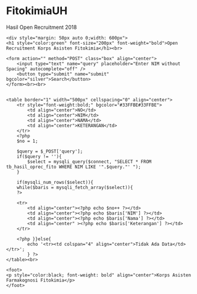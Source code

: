 # FitokimiaUH
Hasil Open Recruitment 2018
<?php
	error_reporting(E_ALL ^ (E_NOTICE | E_WARNING));
// koneksi ke database

$connect = mysqli_connect("localhost","root","","db_mahasiswa");

// cek tombol submit sudahditekan atau belum
if(isset($_POST['submit'])){
	$query=$_POST['query'];
	$result = mysqli_query ($connect, "SELECT*FROM tb_hasil_oprec_fito WHERE NIM LIKE '".$query."' ");
}else{
	$result = mysqli_query ($connect, "SELECT*FROM tb_hasil_oprec_fito");
}


?>

<!DOCTYPE html>
<html>
<head>
	<title>Open Recruitment FITO</title>
</head>
<body>
	
	<div style="margin: 50px auto 0;width: 600px">
	<h1 style="color:green" font-size="200px" font-weight="bold">Open Recruitment Korps Asisten Fitokimia</h1><br>

	<form action="" method="POST" class="box" align="center">
		<input type="text" name="query" placeholder="Enter NIM without Spacing" autocomplete="off" />
		<button type="submit" name="submit" bgcolor="silver">Search</button>
	</form><br><br>


	<table border="1" width="500px" cellspacing="0" align="center">
		<tr style="font-weight:bold;" bgcolor="#33FFBE#33FFBE">
			<td align="center">NO</td>
			<td align="center">NIM</td>
			<td align="center">NAMA</td>
			<td align="center">KETERANGAN</td>
		</tr>
		<?php
		$no = 1;

		$query = $_POST['query'];
		if($query != ''){
			$select = mysqli_query($connect, "SELECT * FROM tb_hasil_oprec_fito WHERE NIM LIKE '".$query."' ");
		}

		if(mysqli_num_rows($select)){
		while($baris = mysqli_fetch_array($select)){
		?>

		<tr>
			<td align="center"><?php echo $no++ ?></td>
			<td align="center"><?php echo $baris['NIM'] ?></td>
			<td align="center"><?php echo $baris['Nama'] ?></td>
			<td align="center" ><?php echo $baris['Keterangan'] ?></td>
		</tr>

		<?php }}else{
			echo '<tr><td colspan="4" align="center">Tidak Ada Data</td></tr>';
			} ?>
	</table><br>

	<foot>
	<p style="color:black; font-weight: bold" align="center">Korps Asisten Farmakognosi Fitokimia</p>
	</foot>
</body>
</html>
